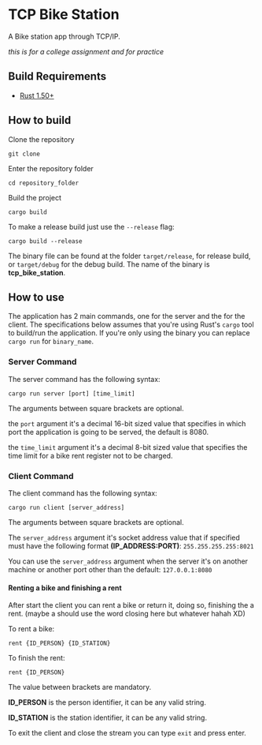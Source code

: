 # TCP Bike Station
A Bike station app through TCP/IP.

*this is for a college assignment and for practice*

## Build Requirements

- [Rust 1.50+](https://www.rust-lang.org/tools/install)

## How to build

Clone the repository

```shell script
git clone 
```

Enter the repository folder

```shell script
cd repository_folder
```

Build the project

```shell script
cargo build 
```

To make a release build just use the `--release` flag:

```shell script
cargo build --release 
```

The binary file can be found at the folder `target/release`, for release build, or `target/debug` for the debug build. The name of the binary is __tcp_bike_station__.

## How to use

The application has 2 main commands, one for the server and the for the client. 
The specifications below assumes that you're using Rust's `cargo` tool to build/run the application. 
If you're only using the binary you can replace `cargo run` for `binary_name`.

### Server Command
The server command has the following syntax:

```shell script
cargo run server [port] [time_limit]
```

The arguments between square brackets are optional.

the `port` argument it's a decimal 16-bit sized value that specifies in which port the application is going to be served, the default is 8080.

the `time_limit` argument it's a decimal 8-bit sized value that specifies the time limit for a bike rent register not to be charged.

### Client Command
The client command has the following syntax:

```shell script
cargo run client [server_address]
```

The arguments between square brackets are optional.

The `server_address` argument it's socket address value that if specified must have the following format __(IP_ADDRESS:PORT)__: `255.255.255.255:8021`

You can use the `server_address` argument when the server it's on another machine or another port other than the default: `127.0.0.1:8080`

#### Renting a bike and finishing a rent

After start the client you can rent a bike or return it, doing so, finishing the a rent. (maybe a should use the word closing here but whatever hahah XD)

To rent a bike:

```
rent {ID_PERSON} {ID_STATION}
```

To finish the rent:

```
rent {ID_PERSON}
```

The value between brackets are mandatory.

__ID_PERSON__ is the person identifier, it can be any valid string.

__ID_STATION__ is the station identifier, it can be any valid string.

To exit the client and close the stream you can type `exit` and press enter.